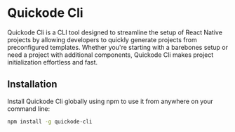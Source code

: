 # Quickode Cli

Quickode Cli is a CLI tool designed to streamline the setup of React Native projects by allowing developers to quickly generate projects from preconfigured templates. Whether you're starting with a barebones setup or need a project with additional components, Quickode Cli makes project initialization effortless and fast.

## Installation

Install Quickode Cli globally using npm to use it from anywhere on your command line:

```bash
npm install -g quickode-cli
```
